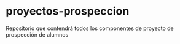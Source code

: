 # proyectos-prospeccion
Repositorio que contendrá todos los componentes de proyecto de prospección de alumnos
